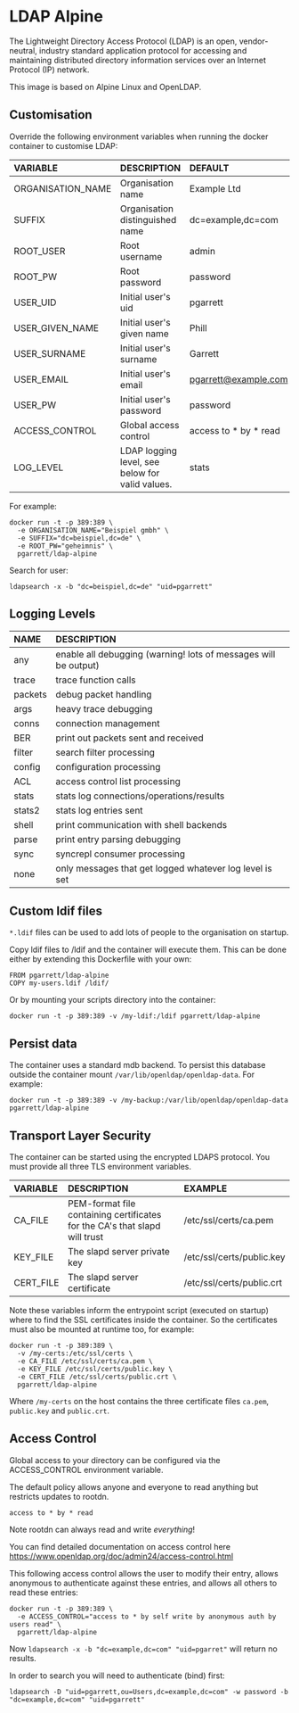 # LDAP Alpine

The Lightweight Directory Access Protocol (LDAP) is an open, vendor-neutral,
industry standard application protocol for accessing and maintaining
distributed directory information services over an Internet Protocol (IP)
network.

This image is based on Alpine Linux and OpenLDAP.

## Customisation

Override the following environment variables when running the docker container
to customise LDAP:

| VARIABLE | DESCRIPTION | DEFAULT |
| :------- | :---------- | :------ |
| ORGANISATION_NAME | Organisation name | Example Ltd |
| SUFFIX | Organisation distinguished name | dc=example,dc=com |
| ROOT_USER | Root username | admin |
| ROOT_PW | Root password | password |
| USER_UID | Initial user's uid | pgarrett |
| USER_GIVEN_NAME | Initial user's given name | Phill |
| USER_SURNAME | Initial user's surname | Garrett |
| USER_EMAIL | Initial user's email | pgarrett@example.com |
| USER_PW | Initial user's password | password |
| ACCESS_CONTROL | Global access control | access to * by * read |
| LOG_LEVEL | LDAP logging level, see below for valid values. | stats |

For example:

```
docker run -t -p 389:389 \
  -e ORGANISATION_NAME="Beispiel gmbh" \
  -e SUFFIX="dc=beispiel,dc=de" \
  -e ROOT_PW="geheimnis" \
  pgarrett/ldap-alpine
```

Search for user:

```
ldapsearch -x -b "dc=beispiel,dc=de" "uid=pgarrett"
```

## Logging Levels

| NAME | DESCRIPTION |
| :--- | :---------- |
| any | enable all debugging (warning! lots of messages will be output) |
| trace | trace function calls |
| packets | debug packet handling |
| args | heavy trace debugging |
| conns | connection management |
| BER | print out packets sent and received |
| filter | search filter processing |
| config | configuration processing |
| ACL | access control list processing |
| stats | stats log connections/operations/results |
| stats2 | stats log entries sent |
| shell | print communication with shell backends |
| parse | print entry parsing debugging |
| sync | syncrepl consumer processing |
| none | only messages that get logged whatever log level is set |

## Custom ldif files

`*.ldif` files can be used to add lots of people to the organisation on
startup.

Copy ldif files to /ldif and the container will execute them. This can be
done either by extending this Dockerfile with your own:

```
FROM pgarrett/ldap-alpine
COPY my-users.ldif /ldif/
```

Or by mounting your scripts directory into the container:

```
docker run -t -p 389:389 -v /my-ldif:/ldif pgarrett/ldap-alpine
```

## Persist data

The container uses a standard mdb backend. To persist this database outside the
container mount `/var/lib/openldap/openldap-data`. For example:

```
docker run -t -p 389:389 -v /my-backup:/var/lib/openldap/openldap-data pgarrett/ldap-alpine
```

## Transport Layer Security

The container can be started using the encrypted LDAPS protocol. You must
provide all three TLS environment variables.

| VARIABLE | DESCRIPTION | EXAMPLE |
| :------- | :---------- | :------ |
| CA_FILE | PEM-format file containing certificates for the CA's that slapd will trust | /etc/ssl/certs/ca.pem |
| KEY_FILE | The slapd server private key | /etc/ssl/certs/public.key |
| CERT_FILE | The slapd server certificate | /etc/ssl/certs/public.crt |

Note these variables inform the entrypoint script (executed on startup) where
to find the SSL certificates inside the container. So the certificates must
also be mounted at runtime too, for example:

```
docker run -t -p 389:389 \
  -v /my-certs:/etc/ssl/certs \
  -e CA_FILE /etc/ssl/certs/ca.pem \
  -e KEY_FILE /etc/ssl/certs/public.key \
  -e CERT_FILE /etc/ssl/certs/public.crt \
  pgarrett/ldap-alpine
```

Where `/my-certs` on the host contains the three certificate files `ca.pem`,
`public.key` and `public.crt`.

## Access Control

Global access to your directory can be configured via the ACCESS_CONTROL environment variable.

The default policy allows anyone and everyone to read anything but restricts updates to rootdn.

```
access to * by * read
```

Note rootdn can always read and write *everything*!

You can find detailed documentation on access control here https://www.openldap.org/doc/admin24/access-control.html

This following access control allows the user to modify their entry, allows anonymous to authenticate against these entries,
and allows all others to read these entries:

```
docker run -t -p 389:389 \
  -e ACCESS_CONTROL="access to * by self write by anonymous auth by users read" \
  pgarrett/ldap-alpine
```

Now `ldapsearch -x -b "dc=example,dc=com" "uid=pgarret"` will return no results.

In order to search you will need to authenticate (bind) first:

```
ldapsearch -D "uid=pgarrett,ou=Users,dc=example,dc=com" -w password -b "dc=example,dc=com" "uid=pgarrett"
```
